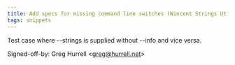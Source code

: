 ```yaml
---
title: Add specs for missing command line switches (Wincent Strings Utility, 247c21e)
tags: snippets
---
```


Test case where --strings is supplied without --info and vice versa.

Signed-off-by: Greg Hurrell &lt;greg@hurrell.net&gt;
